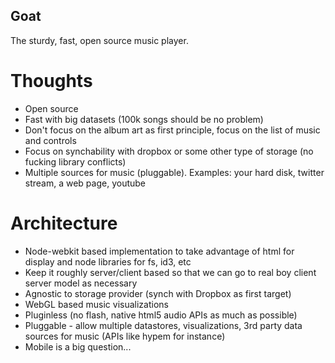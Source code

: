 Goat
--------
The sturdy, fast, open source music player.

Thoughts
=========
* Open source
* Fast with big datasets (100k songs should be no problem)
* Don't focus on the album art as first principle, focus on the list of music and controls
* Focus on synchability with dropbox or some other type of storage (no fucking library conflicts)
* Multiple sources for music (pluggable). Examples: your hard disk, twitter stream, a web page, youtube

Architecture
==========
* Node-webkit based implementation to take advantage of html for display and node libraries for fs, id3, etc
* Keep it roughly server/client based so that we can go to real boy client server model as necessary
* Agnostic to storage provider (synch with Dropbox as first target)
* WebGL based music visualizations
* Pluginless (no flash, native html5 audio APIs as much as possible)
* Pluggable - allow multiple datastores, visualizations, 3rd party data sources for music (APIs like hypem for instance)
* Mobile is a big question...
